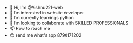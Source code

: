 - 👋 Hi, I’m @Vishnu221-web
- 👀 I’m interested in website developer
- 🌱 I’m currently learnings python 
- 💞️ I’m looking to collaborate with SKILLED PROFESSIONALS 
- 📫 How to reach me 
- 😉 send me what's app 8790171202
<!---
Vishnu221-web/Vishnu221-web is a ✨ special ✨ repository because its `README.md` (this file) appears on your GitHub profile.
You can click the Preview link to take a look at your changes.
--->

